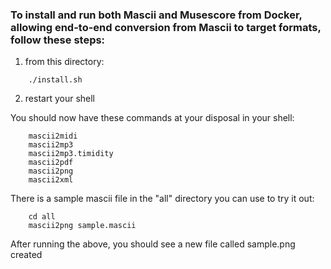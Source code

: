 ### To install and run both Mascii and Musescore from Docker, allowing end-to-end conversion from Mascii to target formats, follow these steps:

1. from this directory:
```
    ./install.sh
```

2. restart your shell


You should now have these commands at your disposal in your shell:
```
    mascii2midi          
    mascii2mp3           
    mascii2mp3.timidity  
    mascii2pdf           
    mascii2png           
    mascii2xml 
```


There is a sample mascii file in the "all" directory you can use to try it out:
```
    cd all
    mascii2png sample.mascii
```

After running the above, you should see a new file called sample.png created
